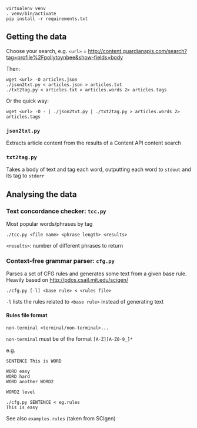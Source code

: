 ```
virtualenv venv
. venv/bin/activate
pip install -r requirements.txt
```

## Getting the data
Choose your search,
e.g. `<url>` = http://content.guardianapis.com/search?tag=profile%2Fpollytoynbee&show-fields=body

Then:
```
wget <url> -O articles.json
./json2txt.py < articles.json > articles.txt
./txt2tag.py < articles.txt > articles.words 2> articles.tags
```

Or the quick way:
```
wget <url> -O - | ./json2txt.py | ./txt2tag.py > articles.words 2> articles.tags
```

### `json2txt.py`
Extracts article content from the results of a Content API content search

### `txt2tag.py`
Takes a body of text and tag each word, outputting each word to `stdout` and
its tag to `stderr`

## Analysing the data

### Text concordance checker: `tcc.py`
Most popular words/phrases by tag
```
./tcc.py <file name> <phrase length> <results>
```
`<results>`: number of different phrases to return

### Context-free grammar parser: `cfg.py`
Parses a set of CFG rules and generates some text from a given base rule.
Heavily based on http://pdos.csail.mit.edu/scigen/

```
./cfg.py [-l] <base rule> < <rules file>
```
`-l` lists the rules related to `<base rule>` instead of generating text

#### Rules file format
```
non-terminal <terminal/non-terminal>...
```
`non-terminal` must be of the format `[A-Z][A-Z0-9_]*`

e.g.
```
SENTENCE This is WORD

WORD easy
WORD hard
WORD another WORD2

WORD2 level
```
```
./cfg.py SENTENCE < eg.rules
This is easy
```

See also `examples.rules` (taken from SCIgen)
